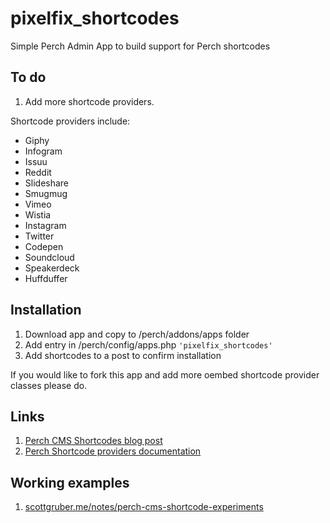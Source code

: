 # pixelfix_shortcodes
Simple Perch Admin App to build support for Perch shortcodes

## To do  

1. Add more shortcode providers. 

Shortcode providers include:

- Giphy
- Infogram
- Issuu
- Reddit
- Slideshare
- Smugmug
- Vimeo
- Wistia
- Instagram
- Twitter 
- Codepen
- Soundcloud
- Speakerdeck
- Huffduffer


## Installation

1. Download app and copy to  /perch/addons/apps folder
2. Add entry in /perch/config/apps.php `'pixelfix_shortcodes'`
3. Add shortcodes to a post to confirm installation

If you would like to fork this app and add more oembed shortcode provider classes please do. 

## Links

1. [Perch CMS Shortcodes blog post](https://grabaperch.com/blog/archive/2017-05-03-perch-cms-shortcodes)
2. [Perch Shortcode providers documentation](https://docs.grabaperch.com/api/shortcodes/)


## Working examples

1. [scottgruber.me/notes/perch-cms-shortcode-experiments](https://scottgruber.me/notes/perch-cms-shortcode-experiments)

